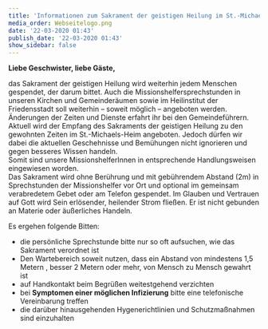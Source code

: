 ```yaml
---
title: 'Informationen zum Sakrament der geistigen Heilung im St.-Michaels-Heim'
media_order: Webseitelogo.png
date: '22-03-2020 01:43'
publish_date: '22-03-2020 01:43'
show_sidebar: false
---
```


**Liebe Geschwister, liebe Gäste,**

das Sakrament der geistigen Heilung wird weiterhin jedem Menschen gespendet, der darum bittet. Auch die Missionshelfersprechstunden in unseren Kirchen und Gemeinderäumen sowie im Heilinstitut der Friedensstadt soll weiterhin – soweit möglich – angeboten werden. Änderungen der Zeiten und Dienste erfahrt ihr bei den Gemeindeführern. Aktuell wird der Empfang des Sakraments der geistigen Heilung zu den gewohnten Zeiten im St.-Michaels-Heim angeboten. Jedoch dürfen wir dabei die aktuellen Geschehnisse und Bemühungen nicht ignorieren und gegen besseres Wissen handeln.   
Somit sind unsere MissionshelferInnen in entsprechende Handlungsweisen eingewiesen worden.   
Das Sakrament wird ohne Berührung und mit gebührendem Abstand (2m) in Sprechstunden der Missionshelfer vor Ort und optional im gemeinsam verabredetem Gebet oder am Telefon gespendet.
Im Glauben und Vertrauen auf Gott wird Sein erlösender, heilender Strom fließen. Er ist nicht gebunden an Materie oder äußerliches Handeln.

Es ergehen folgende Bitten:
* die persönliche Sprechstunde bitte nur so oft aufsuchen, wie das Sakrament verordnet ist
* Den Wartebereich soweit nutzen, dass ein Abstand von mindestens 1,5 Metern , besser 2 Metern oder mehr, von Mensch zu Mensch gewahrt ist
* auf Handkontakt beim Begrüßen weitestgehend verzichten
* bei **Symptomen einer möglichen Infizierung** bitte eine telefonische Vereinbarung treffen
* die darüber hinausgehenden Hygenerichtlinien und Schutzmaßnahmen sind einzuhalten